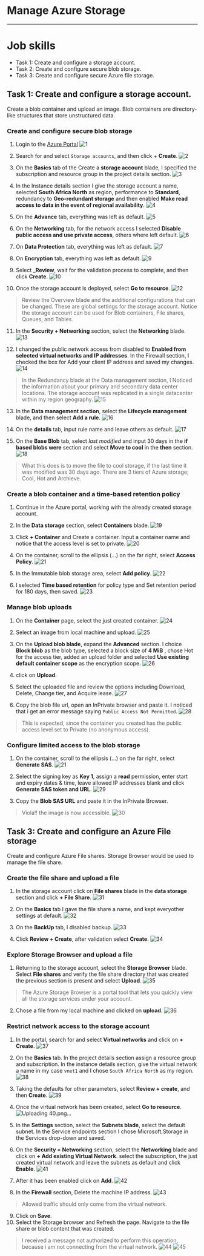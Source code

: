 # Manage Azure Storage
---

# Job skills
- Task 1: Create and configure a storage account.
- Task 2: Create and configure secure blob storage.
- Task 3: Create and configure secure Azure file storage.

## Task 1: Create and configure a storage account.
Create a blob container and upload an image. Blob containers are directory-like structures that store unstructured data.
### Create and configure secure blob storage
1. Login to the [Azure Portal](https://portal.azure.com/)
  ![1](https://github.com/oputaolivia/Azure-Virtual-Machine/assets/72948572/70d197a4-abe5-4f19-b3a6-fe82812b88b4)

2. Search for and select `Storage accounts`, and then click + __Create__.
   ![2](https://github.com/oputaolivia/Azure-Virtual-Machine/assets/72948572/c561b51f-ef73-4281-a54b-312f32b0f021)

3. On the __Basics__ tab of the Create a __storage account__ blade, I specified the subscription and resource group in the project details section.
   ![3](https://github.com/oputaolivia/Azure-Virtual-Machine/assets/72948572/4c26ef9a-7250-43cd-afee-ad5dbed430ef)

4. In the Instance details section I give the storage account a name, selected __South Africa North__ as region, performance to __Standard__, redundancy to __Geo-redundant storage__ and then enabled __Make read access to data in the event of regional availability__.
   ![4](https://github.com/oputaolivia/Azure-Virtual-Machine/assets/72948572/2d85acc1-83fc-4c54-acf4-5f7023fd7cce)

5. On the __Advance__ tab, everything was left as default.
    ![5](https://github.com/oputaolivia/Azure-Virtual-Machine/assets/72948572/2c82aeeb-0964-4b0d-8cc3-f5c64cf3fa8b)

6. On the __Networking__ tab, for the network access I selected __Disable public access and use private access__, others where left default.
    ![6](https://github.com/oputaolivia/Azure-Virtual-Machine/assets/72948572/33295fa0-5caf-4144-a712-1166bd6cb983)

7. On __Data Protection__ tab, everything was left as default.
    ![7](https://github.com/oputaolivia/Azure-Virtual-Machine/assets/72948572/b0ec8721-5d7b-4f50-90c7-7b178d684242)

8. On __Encryption__ tab, everything was left as default.
  ![9](https://github.com/oputaolivia/Azure-Virtual-Machine/assets/72948572/bb56f879-04a5-4fe8-b1ef-44d5c0cad939)

9. Select ___Review__, wait for the validation process to complete, and then click __Create__.
    ![10](https://github.com/oputaolivia/Azure-Virtual-Machine/assets/72948572/74d275ed-70df-42e5-892f-e3c272678791)

10. Once the storage account is deployed, select __Go to resource__.
    ![12](https://github.com/oputaolivia/Azure-Virtual-Machine/assets/72948572/03c4db76-7361-4370-b22c-a9c2bd3eb2f3)

> Review the Overview blade and the additional configurations that can be changed. These are global settings for the storage account. Notice the storage account can be used for Blob containers, File shares, Queues, and Tables.

11. In the __Security + Networking__ section, select the __Networking__ blade.
    ![13](https://github.com/oputaolivia/Azure-Virtual-Machine/assets/72948572/1d6142ef-04bc-4e39-9603-b1afdeaf4099)

12. I changed the public network access from disabled to __Enabled from selected virtual networks and IP addresses__. In the Firewall section, I checked the box for Add your client IP address and saved my changes.
    ![14](https://github.com/oputaolivia/Azure-Virtual-Machine/assets/72948572/a26d2d95-7c31-435e-83c7-0292eb095a65)

> In the Redundancy blade at the Data management section, I Noticed the information about your primary and secondary data center locations. The storage account was replicated in a single datacenter within my region geography.
![15](https://github.com/oputaolivia/Azure-Virtual-Machine/assets/72948572/b6a733d3-05f1-4fe5-aee0-8273360a4cf2)

13. In the __Data management section__, select the __Lifecycle management__ blade, and then select __Add a rule__.
    ![16](https://github.com/oputaolivia/Azure-Virtual-Machine/assets/72948572/7d740a19-99dd-43c6-beb7-106f479d6c18)

14. On the __details__ tab, input  rule name and leave others as default.
    ![17](https://github.com/oputaolivia/Azure-Virtual-Machine/assets/72948572/f4e6e6d4-bcd3-4e5e-9b79-41b85098de87)

15. On the __Base Blob__ tab, select _last modified_ and input 30 days in the __if based blobs were__ section and select __Move to cool__ in the __then__ section.
    ![18](https://github.com/oputaolivia/Azure-Virtual-Machine/assets/72948572/dd78acbd-99d7-4b20-aaba-014da67cb04b)
> What this does is to move the file to cool storage, if the last time it was modified was 30 days ago. There are 3 tiers of Azure storage; Cool, Hot and Archieve.

### Create a blob container and a time-based retention policy
1. Continue in the Azure portal, working with the already created storage account.
2. In the __Data storage__ section, select __Containers__ blade.
   ![19](https://github.com/oputaolivia/Azure-Virtual-Machine/assets/72948572/90b85d4e-87b5-4dc8-856d-452aea77f413)

3. Click __+ Container__ and Create a container. Input a container name and notice that the access level is set to private.
   ![20](https://github.com/oputaolivia/Azure-Virtual-Machine/assets/72948572/f3e62888-a2db-4623-8eb4-9559e614d13f)

4. On the container, scroll to the ellipsis (…) on the far right, select __Access Policy__.
   ![21](https://github.com/oputaolivia/Azure-Virtual-Machine/assets/72948572/37c76a45-6e82-4d6b-93c4-a98f97deaa97)

5. In the Immutable blob storage area, select __Add policy__.
   ![22](https://github.com/oputaolivia/Azure-Virtual-Machine/assets/72948572/399803fb-1f91-4e1a-883f-7b945551afd8)

6. I selected __Time based retention__ for policy type and Set retention period for	180 days, then saved.
  ![23](https://github.com/oputaolivia/Azure-Virtual-Machine/assets/72948572/5f9bb1b3-cdca-4301-974e-17bf4f117b33)

### Manage blob uploads
1. On the __Container__ page, select the just created container.
   ![24](https://github.com/oputaolivia/Azure-Virtual-Machine/assets/72948572/f75764c2-368b-46bf-9a89-4d70dd65cbce)

2. Select an image from local machine and upload.
   ![25](https://github.com/oputaolivia/Azure-Virtual-Machine/assets/72948572/ca530d21-fe78-4e0b-936e-e6cd56a2110d)

3. On the __Upload blob blade__, expand the __Advanced__ section. I choice __Block blob__ as the blob type, selected a block size of __4 MiB__ , chose Hot for the access tier, added an upload folder and selected __Use existing default container scope__ as  the encryption scope.
   ![26](https://github.com/oputaolivia/Azure-Virtual-Machine/assets/72948572/d0c20194-12eb-4673-9ebd-e2756fa3cef7)

4. click on __Upload__.
5. Select the uploaded file and review the options including Download, Delete, Change tier, and Acquire lease.
   ![27](https://github.com/oputaolivia/Azure-Virtual-Machine/assets/72948572/632cbdf3-97f6-49c8-9ee5-f6554253c664)

6. Copy the blob file url, open an InPrivate browser and paste it. I noticed that i get an error message saying `Public Access Not Permitted`.
    ![28](https://github.com/oputaolivia/Azure-Virtual-Machine/assets/72948572/67a78cac-d7c2-4464-a9c7-f349d29f9f95)

> This is expected, since the container you created has the public access level set to Private (no anonymous access).

### Configure limited access to the blob storage
1.  On the container, scroll to the ellipsis (…) on the far right, select __Generate SAS__.
   ![21](https://github.com/oputaolivia/Azure-Virtual-Machine/assets/72948572/5d931fd0-6a91-4171-b2d9-010b40295362)

2. Select the signing key as __Key 1__, assign a __read__ permission, enter start and expiry dates & time, leave allowed IP addresses blank and click __Generate SAS token and URL__.
   ![29](https://github.com/oputaolivia/Azure-Virtual-Machine/assets/72948572/5fed533b-87e2-4c85-ab82-b20ef589133c)

3. Copy the __Blob SAS URL__ and paste it in the InPrivate Browser.
> Viola!! the image is now accessible.
  ![30](https://github.com/oputaolivia/Azure-Virtual-Machine/assets/72948572/38641852-bea0-4cd3-9ebb-c4a9a5767cd1)

## Task 3: Create and configure an Azure File storage
Create and configure Azure File shares. Storage Browser would be used to manage the file share.

### Create the file share and upload a file
1. In the storage account click on __File shares__ blade in the __data storage__ section and click __+ File Share__.
   ![31](https://github.com/oputaolivia/Azure-Virtual-Machine/assets/72948572/1cb9bd98-9c7b-4da4-912a-6214cc6054f5)

2. On the __Basics__ tab I gave the file share a name, and kept everyother settings at default.
   ![32](https://github.com/oputaolivia/Azure-Virtual-Machine/assets/72948572/5b86607d-1baa-4df4-9a89-aaf3ef73f539)

3. On the __BackUp__ tab, I disabled backup.
   ![33](https://github.com/oputaolivia/Azure-Virtual-Machine/assets/72948572/53467ff1-d6d8-405d-be3e-b95be71c826d)

4. Click __Review + Create__, after validation select __Create__.
  ![34](https://github.com/oputaolivia/Azure-Virtual-Machine/assets/72948572/7a7772c0-8b31-449a-845b-bab52f84a34c)

### Explore Storage Browser and upload a file
1. Returning to the storage account, select the __Storage Browser__ blade. Select __File shares__ and verify the file share directory that was created the previous section is present and select __Upload__.
   ![35](https://github.com/oputaolivia/Azure-Virtual-Machine/assets/72948572/f118d91f-cc56-4064-b6c5-e38315e6eabe)
> The Azure Storage Browser is a portal tool that lets you quickly view all the storage services under your account.

2. Chose a file from my local machine and clicked on __upload__.
   ![36](https://github.com/oputaolivia/Azure-Virtual-Machine/assets/72948572/8c172cc0-9d60-4b01-8352-30775764e657)

### Restrict network access to the storage account
1. In the portal, search for and select __Virtual networks__ and click on  __+ Create__.
   ![37](https://github.com/oputaolivia/Azure-Virtual-Machine/assets/72948572/5beebb99-a0ae-48e0-b580-2c3bd5e61c68)

2. On the __Basics__ tab. In the project details section assign a resource group and subscription. In the instance details section, give the virtual network a name in my case `vnet1` and I chose `South Africa North` as my region.
   ![38](https://github.com/oputaolivia/Azure-Virtual-Machine/assets/72948572/1285c892-bb4b-4528-a306-bd1a4c654a51)

3. Taking the defaults for other parameters, select __Review + create__, and then __Create__.
   ![39](https://github.com/oputaolivia/Azure-Virtual-Machine/assets/72948572/32088dcf-8f90-4bfd-b1af-1e3d27159675)

4. Once the virtual network has been created, select __Go to resource__.
   ![Uploading 40.png…]()

4. In the __Settings__ section, select the __Subnets blade__, select the default subnet. In the Service endpoints section I chose Microsoft.Storage in the Services drop-down and saved.
6. On the __Security + Networking__ section, select the __Networking__ blade and click on __+ Add existing Virtual Network__. select the subscription, the just created virtual network and leave the subnets as default and click __Enable__.
    ![41](https://github.com/oputaolivia/Azure-Virtual-Machine/assets/72948572/c0ed19fd-70e9-48f1-aa74-db52f48ca9ce)

7. After it has been enabled click on __Add__.
    ![42](https://github.com/oputaolivia/Azure-Virtual-Machine/assets/72948572/b062bb9d-ce81-46ec-88d6-d40fdd97ffae)

8. In the __Firewall__ section, Delete the machine IP address.
    ![43](https://github.com/oputaolivia/Azure-Virtual-Machine/assets/72948572/d38ece0f-5309-4c3a-8d06-77e219d746f3)

> Allowed traffic should only come from the virtual network.
9. Click on __Save__.
10. Select the Storage browser and Refresh the page. Navigate to the file share or blob content that was created.
> I received a message not authorized to perform this operation, because i am not connecting from the virtual network. 
![44](https://github.com/oputaolivia/Azure-Virtual-Machine/assets/72948572/68e4f874-6c6a-4615-ab6d-d0dc02827c59)
![45](https://github.com/oputaolivia/Azure-Virtual-Machine/assets/72948572/83c26eca-2e22-4e81-a263-b6bb70e48458)

